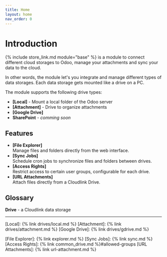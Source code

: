 ```yaml
---
title: Home
layout: home
nav_order: 0
---
```


# Introduction

{% include store_link.md module="base" %} is a module to connect different cloud storages to Odoo, manage your attachments and sync your data to the cloud.

In other words, the module let's you integrate and manage different types of data storages. Each data storage gets mounted like a drive on a PC.

The module supports the following drive types:

- **[Local]** - Mount a local folder of the Odoo server
- **[Attachment]** - Drive to organize attachments
- **[Google Drive]**
- **SharePoint** - *comming soon*

## Features

- **[File Explorer]** <br/>Manage files and folders directly from the web interface.
- **[Sync Jobs]** <br/>Schedule cron jobs to synchronize files and folders between drives. 
- **[Access Rights]** <br/>Restrict access to certain user groups, configurable for each drive.
- **[URL Attachments]** <br/>Attach files directly from a Cloudlink Drive.

## Glossary

**Drive** - a Cloudlink data storage

----

[Local]: {% link drives/local.md %}
[Attachment]: {% link drives/attachment.md %}
[Google Drive]: {% link drives/gdrive.md %}

[File Explorer]: {% link explorer.md %}
[Sync Jobs]: {% link sync.md %}
[Access Rights]: {% link common_drive.md %}#allowed-groups
[URL Attachments]: {% link url-attachment.md %}